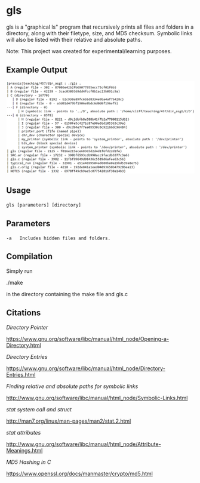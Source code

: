 gls
===
gls is a "graphical ls" program that recursively prints all files and folders in a
directory, along with their filetype, size, and MD5 checksum. Symbolic links
will also be listed with their relative and absolute paths.

Note: This project was created for experimental/learning purposes.

Example Output
--------------
![Alt text](example.png?raw=true "Title")

Usage
-----
`gls [parameters] [directory]`

Parameters
----------
`-a   Includes hidden files and folders.`

Compilation
-----------

Simply run

./make

in the directory containing the make file and gls.c


Citations
---------

_Directory Pointer_

https://www.gnu.org/software/libc/manual/html_node/Opening-a-Directory.html

_Directory Entries_

https://www.gnu.org/software/libc/manual/html_node/Directory-Entries.html

_Finding relative and absolute paths for symbolic links_

http://www.gnu.org/software/libc/manual/html_node/Symbolic-Links.html

_stat system call and struct_

http://man7.org/linux/man-pages/man2/stat.2.html

_stat attributes_

http://www.gnu.org/software/libc/manual/html_node/Attribute-Meanings.html

_MD5 Hashing in C_

https://www.openssl.org/docs/manmaster/crypto/md5.html
